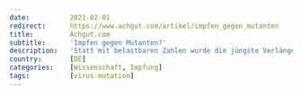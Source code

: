 ```yaml
---
date:          2021-02-01
redirect:      https://www.achgut.com/artikel/impfen_gegen_mutanten
title:         Achgut.com
subtitle:      'Impfen gegen Mutanten?'
description:   'Statt mit belastbaren Zahlen wurde die jüngste Verlängerung und Verschärfung des Corona-Ausnahmezustands mit den unbekannten Gefahren der aktuellen Virus-Mutationen begründet. Und wer weiß schon, ob die Impfstoffe gegen die Virus-Mutationen helfen? Aber vielleicht sollte man sich auch fragen, in welchen Fällen die Impfstoffe überhaupt wirksam sind?'
country:       [DE]
categories:    [Wissenschaft, Impfung]
tags:          [virus-mutation]
---
```

